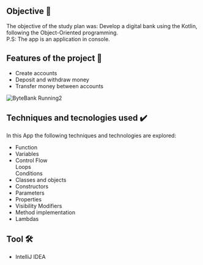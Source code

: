 <h2>  Objective 🎯</h2>
<p> The objective of the study plan was: Develop a digital bank using the Kotlin, following the Object-Oriented programming. <br>
P.S:  The app is an application in console.</p> 
<h2> Features of the project 🔨 </h2>

- Create accounts
- Deposit and withdraw money
- Transfer money between accounts

![ByteBank Running2](https://user-images.githubusercontent.com/97267699/165163129-916b1bbc-bbb6-4bb6-ad0e-7af6dc4247a0.JPG)


<h2>Techniques and tecnologies used ✔️</h2>

In this App the following techniques and technologies are explored:

- Function
- Variables  
- Control Flow <br> 
   Loops <br> 
   Conditions  
- Classes and objects
- Constructors
- Parameters
- Properties
- Visibility Modifiers
- Method implementation
- Lambdas



 <h2>  Tool 🛠️ </h2>

- IntelliJ IDEA

